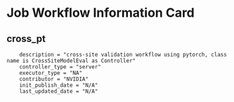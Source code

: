# Job Workflow Information Card

##  cross_pt 
        description = "cross-site validation workflow using pytorch, class name is CrossSiteModelEval as Controller"
        controller_type = "server"
        executor_type = "NA"
        contributor = "NVIDIA"
        init_publish_date = "N/A"
        last_updated_date = "N/A"
    
